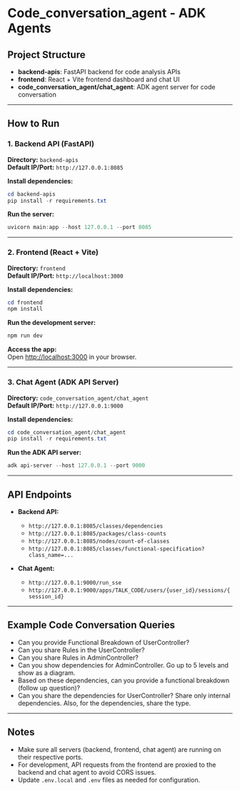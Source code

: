 # Code_conversation_agent - ADK Agents

## Project Structure

- **backend-apis**: FastAPI backend for code analysis APIs
- **frontend**: React + Vite frontend dashboard and chat UI
- **code_conversation_agent/chat_agent**: ADK agent server for code conversation

---

## How to Run

### 1. Backend API (FastAPI)

**Directory:** `backend-apis`  
**Default IP/Port:** `http://127.0.0.1:8085`

**Install dependencies:**
```powershell
cd backend-apis
pip install -r requirements.txt
```

**Run the server:**
```powershell
uvicorn main:app --host 127.0.0.1 --port 8085
```

---

### 2. Frontend (React + Vite)

**Directory:** `frontend`  
**Default IP/Port:** `http://localhost:3000`

**Install dependencies:**
```powershell
cd frontend
npm install
```

**Run the development server:**
```powershell
npm run dev
```

**Access the app:**  
Open [http://localhost:3000](http://localhost:3000) in your browser.

---

### 3. Chat Agent (ADK API Server)

**Directory:** `code_conversation_agent/chat_agent`  
**Default IP/Port:** `http://127.0.0.1:9000`

**Install dependencies:**
```powershell
cd code_conversation_agent/chat_agent
pip install -r requirements.txt
```

**Run the ADK API server:**
```powershell
adk api-server --host 127.0.0.1 --port 9000
```

---

## API Endpoints

- **Backend API:**  
  - `http://127.0.0.1:8085/classes/dependencies`
  - `http://127.0.0.1:8085/packages/class-counts`
  - `http://127.0.0.1:8085/nodes/count-of-classes`
  - `http://127.0.0.1:8085/classes/functional-specification?class_name=...`

- **Chat Agent:**  
  - `http://127.0.0.1:9000/run_sse`
  - `http://127.0.0.1:9000/apps/TALK_CODE/users/{user_id}/sessions/{session_id}`

---

## Example Code Conversation Queries

- Can you provide Functional Breakdown of UserController?
- Can you share Rules in the UserController?
- Can you share Rules in AdminController?
- Can you show dependencies for AdminController. Go up to 5 levels and show as a diagram.
- Based on these dependencies, can you provide a functional breakdown (follow up question)?
- Can you share the dependencies for UserController? Share only internal dependencies. Also, for the dependencies, share the type.

---

## Notes

- Make sure all servers (backend, frontend, chat agent) are running on their respective ports.
- For development, API requests from the frontend are proxied to the backend and chat agent to avoid CORS issues.
- Update `.env.local` and `.env` files as needed for configuration.
